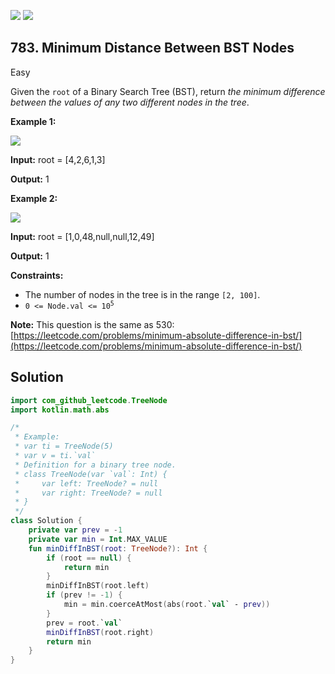 [![](https://img.shields.io/github/stars/javadev/LeetCode-in-Kotlin?label=Stars&style=flat-square)](https://github.com/javadev/LeetCode-in-Kotlin)
[![](https://img.shields.io/github/forks/javadev/LeetCode-in-Kotlin?label=Fork%20me%20on%20GitHub%20&style=flat-square)](https://github.com/javadev/LeetCode-in-Kotlin/fork)

## 783\. Minimum Distance Between BST Nodes

Easy

Given the `root` of a Binary Search Tree (BST), return _the minimum difference between the values of any two different nodes in the tree_.

**Example 1:**

![](https://assets.leetcode.com/uploads/2021/02/05/bst1.jpg)

**Input:** root = [4,2,6,1,3]

**Output:** 1

**Example 2:**

![](https://assets.leetcode.com/uploads/2021/02/05/bst2.jpg)

**Input:** root = [1,0,48,null,null,12,49]

**Output:** 1

**Constraints:**

*   The number of nodes in the tree is in the range `[2, 100]`.
*   <code>0 <= Node.val <= 10<sup>5</sup></code>

**Note:** This question is the same as 530: [https://leetcode.com/problems/minimum-absolute-difference-in-bst/](https://leetcode.com/problems/minimum-absolute-difference-in-bst/)

## Solution

```kotlin
import com_github_leetcode.TreeNode
import kotlin.math.abs

/*
 * Example:
 * var ti = TreeNode(5)
 * var v = ti.`val`
 * Definition for a binary tree node.
 * class TreeNode(var `val`: Int) {
 *     var left: TreeNode? = null
 *     var right: TreeNode? = null
 * }
 */
class Solution {
    private var prev = -1
    private var min = Int.MAX_VALUE
    fun minDiffInBST(root: TreeNode?): Int {
        if (root == null) {
            return min
        }
        minDiffInBST(root.left)
        if (prev != -1) {
            min = min.coerceAtMost(abs(root.`val` - prev))
        }
        prev = root.`val`
        minDiffInBST(root.right)
        return min
    }
}
```